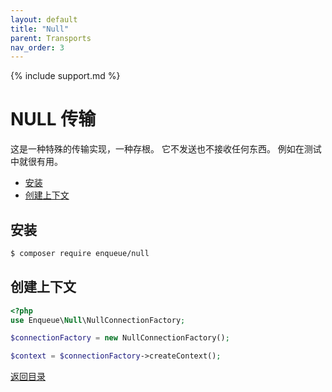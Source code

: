 ```yaml
---
layout: default
title: "Null"
parent: Transports
nav_order: 3
---
```

{% include support.md %}

# NULL 传输

这是一种特殊的传输实现，一种存根。
它不发送也不接收任何东西。
例如在测试中就很有用。

* [安装](#安装)
* [创建上下文](#创建上下文)

## 安装

```bash
$ composer require enqueue/null
```

## 创建上下文

```php
<?php
use Enqueue\Null\NullConnectionFactory;

$connectionFactory = new NullConnectionFactory();

$context = $connectionFactory->createContext();
```

[返回目录](../index.md)